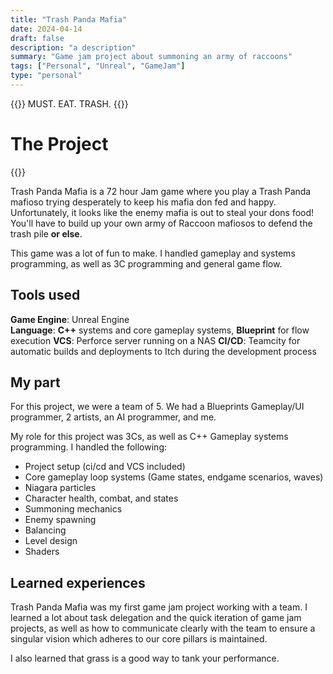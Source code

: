 ```yaml
---
title: "Trash Panda Mafia"
date: 2024-04-14
draft: false
description: "a description"
summary: "Game jam project about summoning an army of raccoons"
tags: ["Personal", "Unreal", "GameJam"]
type: "personal"
---
```


{{<lead>}} MUST. EAT. TRASH. {{</lead>}}

# The Project
{{<youtubeLite id="-rd8wEKyuvE" label="Trash Panda Mafia demo">}}

Trash Panda Mafia is a 72 hour Jam game where you play a Trash Panda mafioso trying desperately to keep his mafia don fed and happy.  
Unfortunately, it looks like the enemy mafia is out to steal your dons food! You'll have to build up your own army of Raccoon mafiosos to defend the trash pile **or else**.

This game was a lot of fun to make. I handled gameplay and systems programming, as well as 3C programming and general game flow.

## Tools used  
**Game Engine**: Unreal Engine  
**Language**: **C++** systems and core gameplay systems, **Blueprint** for flow execution 
**VCS**: Perforce server running on a NAS
**CI/CD**: Teamcity for automatic builds and deployments to Itch during the development process

## My part  
For this project, we were a team of 5. We had a Blueprints Gameplay/UI programmer, 2 artists, an AI programmer, and me. 

My role for this project was 3Cs, as well as C++ Gameplay systems programming. I handled the following:
- Project setup (ci/cd and VCS included)
- Core gameplay loop systems (Game states, endgame scenarios, waves)
- Niagara particles
- Character health, combat, and states
- Summoning mechanics
- Enemy spawning 
- Balancing
- Level design 
- Shaders


## Learned experiences

Trash Panda Mafia was my first game jam project working with a team. I learned a lot about task delegation and the quick iteration of game jam projects, as well as how to communicate clearly with the team to ensure a singular vision which adheres to our core pillars is maintained. 

I also learned that grass is a good way to tank your performance. 